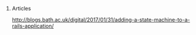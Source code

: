 1. Articles
    
    http://blogs.bath.ac.uk/digital/2017/01/31/adding-a-state-machine-to-a-rails-application/

